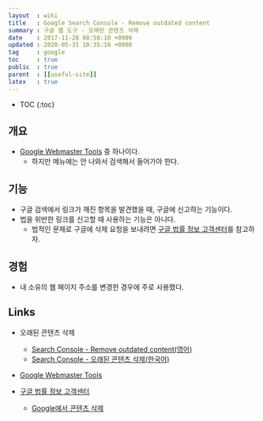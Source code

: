 ```yaml
---
layout  : wiki
title   : Google Search Console - Remove outdated content
summary : 구글 웹 도구 - 오래된 콘텐츠 삭제
date    : 2017-11-28 08:50:10 +0900
updated : 2020-05-31 10:35:16 +0900
tag     : google
toc     : true
public  : true
parent  : [[useful-site]]
latex   : true
---
```

* TOC
{:toc}

## 개요

* [Google Webmaster Tools](https://www.google.com/webmasters/tools/) 중 하나이다.
    * 하지만 메뉴에는 안 나와서 검색해서 들어가야 한다.

## 기능

* 구글 검색에서 링크가 깨진 항목을 발견했을 때, 구글에 신고하는 기능이다.
* 법을 위반한 링크를 신고할 때 사용하는 기능은 아니다.
    * 법적인 문제로 구글에 삭제 요청을 보내려면 [구글 법률 정보 고객센터](https://support.google.com/legal/troubleshooter/1114905)를 참고하자.

## 경험

* 내 소유의 웹 페이지 주소를 변경한 경우에 주로 사용했다.

## Links

* 오래된 콘텐츠 삭제
    * [Search Console - Remove outdated content(영어)](https://www.google.com/webmasters/tools/removals?hl=en)
    * [Search Console - 오래된 콘텐츠 삭제(한국어)](https://www.google.com/webmasters/tools/removals?hl=ko)

* [Google Webmaster Tools](https://www.google.com/webmasters/tools/)

* [구글 법률 정보 고객센터](https://support.google.com/legal/troubleshooter/1114905)
    * [Google에서 콘텐츠 삭제](https://support.google.com/legal/troubleshooter/1114905)
